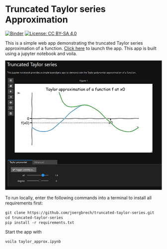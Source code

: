 # Truncated Taylor series Approximation

[![Binder](https://mybinder.org/badge_logo.svg)](https://mybinder.org/v2/gh/joergbrech/truncated-taylor-series/HEAD?urlpath=voila/render/taylor_approx.ipynb)
[![License: CC BY-SA 4.0](https://img.shields.io/badge/License-CC%20BY--SA%204.0-lightgrey.svg)](https://creativecommons.org/licenses/by-sa/4.0/)

This is a simple web app demonstrating the truncated Taylor series approximation of a function. [Click here](https://mybinder.org/v2/gh/joergbrech/truncated-taylor-series/HEAD?urlpath=voila/render/taylor_approx.ipynb) to launch the app. This app is built using a jupyter notebook and voila.

![](screenshot.PNG)

To run locally, enter the following commands into a terminal to install all requirements first:

```
git clone https://github.com/joergbrech/truncated-taylor-series.git
cd truncated-taylor-series
pip install -r requirements.txt
```

Start the app with

```
voila taylor_approx.ipynb
```
